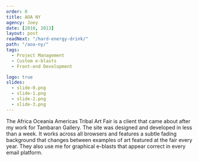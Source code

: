 ```yaml
---
order: 0
title: AOA NY
agency: Joey
date: [2010, 2013]
layout: post
readNext: "/hard-energy-drink/"
path: "/aoa-ny/"
tags:
  - Project Management
  - Custom e-blasts
  - Front-end Development

logo: true
slides:
  - slide-0.png
  - slide-1.png
  - slide-2.png
  - slide-3.png
---
```

The Africa Oceania Americas Tribal Art Fair is a client that came about after my work for Tambaran Gallery. The site was designed and developed in less than a week. It works across all browsers and features a subtle fading background that changes between examples of art featured at the fair every year. They also use me for graphical e-blasts that appear correct in every email platform.
